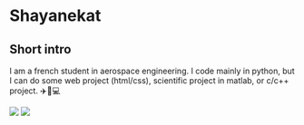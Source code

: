 # Shayanekat

## Short intro
I am a french student in aerospace engineering. I code mainly in python, but I can do some web project (html/css), scientific project in matlab, or c/c++ project. ✈️🚀💻

![](https://github-readme-stats.vercel.app/api?username=shayanekat&show_icons=true&count_private=true&custom_title=activité%20sur%20Github&theme=tokyonight)
![](https://github-readme-stats.vercel.app/api/top-langs/?username=shayanekat&custom_title=langage%20utilisés&theme=tokyonight&layout=compact)
